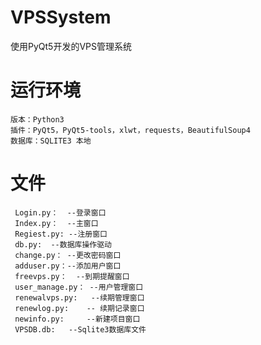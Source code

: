 # VPSSystem
使用PyQt5开发的VPS管理系统

# 运行环境
	版本：Python3
	插件：PyQt5，PyQt5-tools，xlwt，requests，BeautifulSoup4
	数据库：SQLITE3 本地

        

# 文件
     Login.py：  --登录窗口
     Index.py：  --主窗口
     Regiest.py: --注册窗口
     db.py:	 --数据库操作驱动
     change.py： --更改密码窗口
     adduser.py：--添加用户窗口
     freevps.py：  --到期提醒窗口
     user_manage.py： --用户管理窗口
     renewalvps.py:   --续期管理窗口
     renewlog.py:    -- 续期记录窗口
     newinfo.py:     --新建项目窗口
     VPSDB.db:	 --Sqlite3数据库文件
